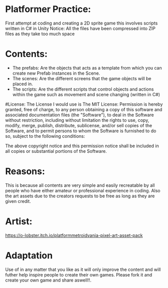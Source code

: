 # Platformer Practice:
 First attempt at coding and creating a 2D sprite game this involves scripts written in C# in Unity
 Notice: All the files have been compressed into ZIP files as they take too much space

# Contents:
- The prefabs: Are the objects that acts as a template from which you can create new Prefab instances in the Scene.
- The scenes: Are the different screens that the game objects will be placed in.
- The scripts: Are the different scripts that control objects and actions within the game such as movement and scene changing (written in C#)

#License:
The License I would use is The MIT License:
Permission is hereby granted, free of charge, to any person obtaining a copy of this software and associated documentation files (the "Software"), to deal in the Software without restriction, including without limitation the rights to use, copy, modify, merge, publish, distribute, sublicense, and/or sell copies of the Software, and to permit persons to whom the Software is furnished to do so, subject to the following conditions:

The above copyright notice and this permission notice shall be included in all copies or substantial portions of the Software.

# Reasons:
This is because all contents are very simple and easily recreatable by all people who have either amateur or professional experience in coding. 
Also the art assets due to the creators requests to be free as long as they are given credit. 

# Artist:
https://o-lobster.itch.io/platformmetroidvania-pixel-art-asset-pack

# Adaptation
Use of in any matter that you like as it will only improve the content and will futher help inspire people to create their own games. Please fork it and create your own game and share aswell!!.
